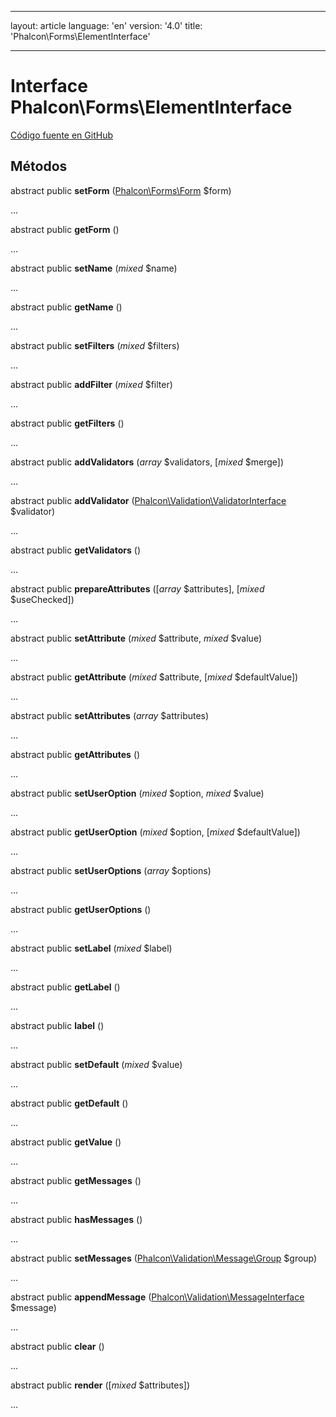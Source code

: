* * *

layout: article language: 'en' version: '4.0' title: 'Phalcon\Forms\ElementInterface'

* * *

# Interface **Phalcon\Forms\ElementInterface**

<a href="https://github.com/phalcon/cphalcon/tree/v4.0.0/phalcon/forms/elementinterface.zep" class="btn btn-default btn-sm">Código fuente en GitHub</a>

## Métodos

abstract public **setForm** ([Phalcon\Forms\Form](/4.0/en/api/Phalcon_Forms_Form) $form)

...

abstract public **getForm** ()

...

abstract public **setName** (*mixed* $name)

...

abstract public **getName** ()

...

abstract public **setFilters** (*mixed* $filters)

...

abstract public **addFilter** (*mixed* $filter)

...

abstract public **getFilters** ()

...

abstract public **addValidators** (*array* $validators, [*mixed* $merge])

...

abstract public **addValidator** ([Phalcon\Validation\ValidatorInterface](/4.0/en/api/Phalcon_Validation_ValidatorInterface) $validator)

...

abstract public **getValidators** ()

...

abstract public **prepareAttributes** ([*array* $attributes], [*mixed* $useChecked])

...

abstract public **setAttribute** (*mixed* $attribute, *mixed* $value)

...

abstract public **getAttribute** (*mixed* $attribute, [*mixed* $defaultValue])

...

abstract public **setAttributes** (*array* $attributes)

...

abstract public **getAttributes** ()

...

abstract public **setUserOption** (*mixed* $option, *mixed* $value)

...

abstract public **getUserOption** (*mixed* $option, [*mixed* $defaultValue])

...

abstract public **setUserOptions** (*array* $options)

...

abstract public **getUserOptions** ()

...

abstract public **setLabel** (*mixed* $label)

...

abstract public **getLabel** ()

...

abstract public **label** ()

...

abstract public **setDefault** (*mixed* $value)

...

abstract public **getDefault** ()

...

abstract public **getValue** ()

...

abstract public **getMessages** ()

...

abstract public **hasMessages** ()

...

abstract public **setMessages** ([Phalcon\Validation\Message\Group](/4.0/en/api/Phalcon_Validation_Message_Group) $group)

...

abstract public **appendMessage** ([Phalcon\Validation\MessageInterface](/4.0/en/api/Phalcon_Validation_MessageInterface) $message)

...

abstract public **clear** ()

...

abstract public **render** ([*mixed* $attributes])

...